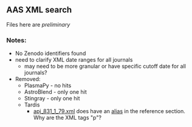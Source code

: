 ## AAS XML search
Files here are *preliminary*

### Notes:
* No Zenodo identifiers found
* need to clarify XML date ranges for all journals
  + may need to be more granular or have specific cutoff date for all journals?
* Removed: 
  + PlasmaPy - no hits
  + AstroBlend - only one hit
  + Stingray - only one hit
  + Tardis
  	+ 	[apj_831_1_79.xml](http://iopscience.iop.org/article/10.3847/0004-637X/831/1/79/pdf) does have an [alias](https://academic.oup.com/mnras/article/440/1/387/1079501) in the reference section. Why are the XML tags "p"?  
